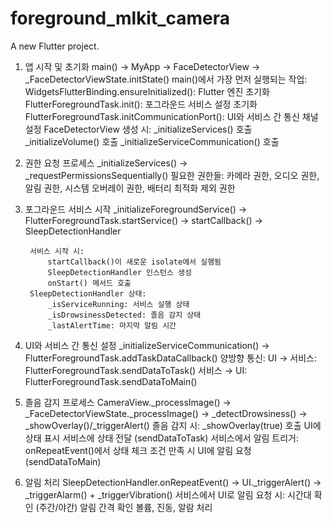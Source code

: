# foreground_mlkit_camera

A new Flutter project.



1. 앱 시작 및 초기화
    main() → MyApp → FaceDetectorView → _FaceDetectorViewState.initState()
        main()에서 가장 먼저 실행되는 작업:
            WidgetsFlutterBinding.ensureInitialized(): Flutter 엔진 초기화
            FlutterForegroundTask.init(): 포그라운드 서비스 설정 초기화
            FlutterForegroundTask.initCommunicationPort(): UI와 서비스 간 통신 채널 설정
        FaceDetectorView 생성 시:
            _initializeServices() 호출
            _initializeVolume() 호출
            _initializeServiceCommunication() 호출

2. 권한 요청 프로세스
    _initializeServices() → _requestPermissionsSequentially()
    필요한 권한들: 카메라 권한, 오디오 권한, 알림 권한, 시스템 오버레이 권한, 배터리 최적화 제외 권한

3. 포그라운드 서비스 시작
    _initializeForegroundService() → FlutterForegroundTask.startService() → startCallback() → SleepDetectionHandler

        서비스 시작 시:
            startCallback()이 새로운 isolate에서 실행됨
            SleepDetectionHandler 인스턴스 생성
            onStart() 메서드 호출
        SleepDetectionHandler 상태:
            _isServiceRunning: 서비스 실행 상태
            _isDrowsinessDetected: 졸음 감지 상태
            _lastAlertTime: 마지막 알림 시간

4. UI와 서비스 간 통신 설정
    _initializeServiceCommunication() → FlutterForegroundTask.addTaskDataCallback()
        양방향 통신:
            UI → 서비스: FlutterForegroundTask.sendDataToTask()
            서비스 → UI: FlutterForegroundTask.sendDataToMain()

5. 졸음 감지 프로세스
    CameraView._processImage() → _FaceDetectorViewState._processImage() → _detectDrowsiness() → _showOverlay()/_triggerAlert()
        졸음 감지 시:
            _showOverlay(true) 호출
            UI에 상태 표시
            서비스에 상태 전달 (sendDataToTask)
        서비스에서 알림 트리거:
            onRepeatEvent()에서 상태 체크
            조건 만족 시 UI에 알림 요청 (sendDataToMain)

6. 알림 처리
    SleepDetectionHandler.onRepeatEvent() → UI._triggerAlert() → _triggerAlarm() + _triggerVibration()
        서비스에서 UI로 알림 요청 시:
            시간대 확인 (주간/야간)
            알림 간격 확인
            볼륨, 진동, 알람 처리
